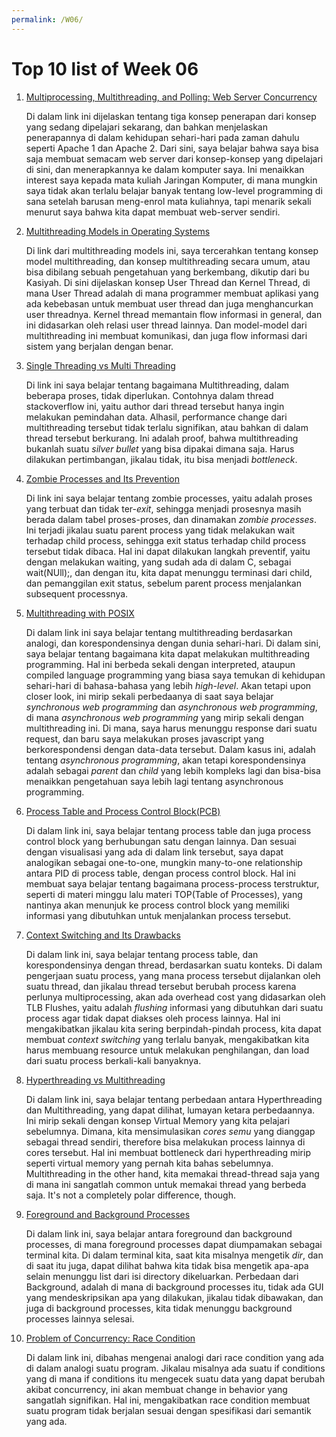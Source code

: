 ```yaml
---
permalink: /W06/
---
```


# Top 10 list of Week 06

1. [Multiprocessing, Multithreading, and Polling: Web Server Concurrency](https://www.linuxjournal.com/content/three-ways-web-server-concurrency)
    
    Di dalam link ini dijelaskan tentang tiga konsep penerapan dari konsep yang sedang dipelajari sekarang, dan bahkan menjelaskan penerapannya di dalam kehidupan
    sehari-hari pada zaman dahulu seperti Apache 1 dan Apache 2. Dari sini, saya belajar bahwa saya bisa saja membuat semacam web server dari konsep-konsep yang
    dipelajari di sini, dan menerapkannya ke dalam komputer saya. Ini menaikkan interest saya kepada mata kuliah Jaringan Komputer, di mana mungkin saya tidak 
    akan terlalu belajar banyak tentang low-level programming di sana setelah barusan meng-enrol mata kuliahnya, tapi menarik sekali menurut saya bahwa kita dapat 
    membuat web-server sendiri.
    
2. [Multithreading Models in Operating Systems](https://binaryterms.com/multithreading-models-in-operating-system.html#:~:text=Many%20to%20One%20multithreading%20model,equal%20number%20of%20kernel%20threads.)
    
    Di link dari multithreading models ini, saya tercerahkan tentang konsep model multithreading, dan konsep multithreading secara umum, atau bisa dibilang sebuah
    pengetahuan yang berkembang, dikutip dari bu Kasiyah. Di sini dijelaskan konsep User Thread dan Kernel Thread, di mana User Thread adalah di mana programmer
    membuat aplikasi yang ada kebebasan untuk membuat user thread dan juga menghancurkan user threadnya. Kernel thread memantain flow informasi in general, dan 
    ini didasarkan oleh relasi user thread lainnya. Dan model-model dari multithreading ini membuat komunikasi, dan juga flow informasi dari sistem yang berjalan
    dengan benar.
    
3. [Single Threading vs Multi Threading](https://stackoverflow.com/questions/49302861/single-threading-vs-multi-threading-in-c-by-pthread)
    
    Di link ini saya belajar tentang bagaimana Multithreading, dalam beberapa proses, tidak diperlukan. Contohnya dalam thread stackoverflow ini, yaitu author dari
    thread tersebut hanya ingin melakukan pemindahan data. Alhasil, performance change dari multithreading tersebut tidak terlalu signifikan, atau bahkan di dalam
    thread tersebut berkurang. Ini adalah proof, bahwa multithreading bukanlah suatu _silver bullet_ yang bisa dipakai dimana saja. Harus dilakukan pertimbangan, 
    jikalau tidak, itu bisa menjadi _bottleneck_.
    
4. [Zombie Processes and Its Prevention](https://www.geeksforgeeks.org/zombie-processes-prevention/)
    
    Di link ini saya belajar tentang zombie processes, yaitu adalah proses yang terbuat dan tidak ter-_exit_, sehingga menjadi prosesnya masih berada dalam tabel
    proses-proses, dan dinamakan _zombie processes_. Ini terjadi jikalau suatu parent process yang tidak melakukan wait terhadap child process, sehingga exit 
    status terhadap child process tersebut tidak dibaca. Hal ini dapat dilakukan langkah preventif, yaitu dengan melakukan waiting, yang sudah ada di dalam C,
    sebagai wait(NUll);, dan dengan itu, kita dapat menunggu terminasi dari child, dan pemanggilan exit status, sebelum parent process menjalankan 
    subsequent processnya.
    
5. [Multithreading with POSIX](https://randu.org/tutorials/threads/)
    
    Di dalam link ini saya belajar tentang multithreading berdasarkan analogi, dan korespondensinya dengan dunia sehari-hari. Di dalam sini, saya belajar 
    tentang bagaimana kita dapat melakukan multithreading programming. Hal ini berbeda sekali dengan interpreted, ataupun compiled language programming yang 
    biasa saya temukan di kehidupan sehari-hari di bahasa-bahasa yang lebih _high-level_. Akan tetapi upon closer look, ini mirip sekali perbedaanya di saat
    saya belajar _synchronous web programming_ dan _asynchronous web programming_, di mana _asynchronous web programming_ yang mirip sekali dengan multithreading
    ini. Di mana, saya harus menunggu response dari suatu request, dan baru saya melakukan proses javascript yang berkorespondensi dengan data-data tersebut. 
    Dalam kasus ini, adalah tentang _asynchronous programming_, akan tetapi korespondensinya adalah sebagai _parent_ dan _child_ yang lebih kompleks lagi dan 
    bisa-bisa menaikkan pengetahuan saya lebih lagi tentang asynchronous programming.
    
6. [Process Table and Process Control Block(PCB)](https://www.geeksforgeeks.org/process-table-and-process-control-block-pcb/)
    
    Di dalam link ini, saya belajar tentang process table dan juga process control block yang berhubungan satu dengan lainnya. Dan sesuai dengan visualisasi yang
    ada di dalam link tersebut, saya dapat analogikan sebagai one-to-one, mungkin many-to-one relationship antara PID di process table, dengan process control
    block. Hal ini membuat saya belajar tentang bagaimana process-process terstruktur, seperti di materi minggu lalu materi TOP(Table of Processes), yang nantinya
    akan menunjuk ke process control block yang memiliki informasi yang dibutuhkan untuk menjalankan process tersebut.
    
7. [Context Switching and Its Drawbacks](https://www.tutorialspoint.com/what-is-context-switching-in-operating-system)
    
    Di dalam link ini, saya belajar tentang process table, dan korespondensinya dengan thread, berdasarkan suatu konteks. Di dalam pengerjaan suatu process, yang
    mana process tersebut dijalankan oleh suatu thread, dan jikalau thread tersebut berubah process karena perlunya multiprocessing, akan ada overhead cost yang
    didasarkan oleh TLB Flushes, yaitu adalah _flushing_ informasi yang dibutuhkan dari suatu process agar tidak dapat diakses oleh process lainnya. Hal ini
    mengakibatkan jikalau kita sering berpindah-pindah process, kita dapat membuat _context switching_ yang terlalu banyak, mengakibatkan kita harus membuang
    resource untuk melakukan penghilangan, dan load dari suatu process berkali-kali banyaknya.
    
8. [Hyperthreading vs Multithreading](https://pediaa.com/what-is-the-difference-between-hyper-threading-and-multithreading/)
    
    Di dalam link ini, saya belajar tentang perbedaan antara Hyperthreading dan Multithreading, yang dapat dilihat, lumayan ketara perbedaannya. Ini mirip sekali
    dengan konsep Virtual Memory yang kita pelajari sebelumnya. Dimana, kita mensimulasikan _cores semu_ yang dianggap sebagai thread sendiri, therefore bisa
    melakukan process lainnya di cores tersebut. Hal ini membuat bottleneck dari hyperthreading mirip seperti virtual memory yang pernah kita bahas sebelumnya.
    Multithreading in the other hand, kita memakai thread-thread saja yang di mana ini sangatlah common untuk memakai thread yang berbeda saja. It's not a
    completely polar difference, though.
    
9. [Foreground and Background Processes](https://www.lifewire.com/multitasking-background-foreground-process-2180219)
    
    Di dalam link ini, saya belajar antara foreground dan background processes, di mana foreground processes dapat diumpamakan sebagai terminal kita. Di dalam
    terminal kita, saat kita misalnya mengetik _dir_, dan di saat itu juga, dapat dilihat bahwa kita tidak bisa mengetik apa-apa selain menunggu list dari isi
    directory dikeluarkan. Perbedaan dari Background, adalah di mana di background processes itu, tidak ada GUI yang mendeskripsikan apa yang dilakukan, jikalau
    tidak dibawakan, dan juga di background processes, kita tidak menunggu background processes lainnya selesai.
    
10. [Problem of Concurrency: Race Condition](https://stackoverflow.com/questions/34510/what-is-a-race-condition)

     Di dalam link ini, dibahas mengenai analogi dari race condition yang ada di dalam analogi suatu program. Jikalau misalnya ada suatu if conditions yang di 
     mana if conditions itu mengecek suatu data yang dapat berubah akibat concurrency, ini akan membuat change in behavior yang sangatlah signifikan. Hal ini,
     mengakibatkan race condition membuat suatu program tidak berjalan sesuai dengan spesifikasi dari semantik yang ada.
